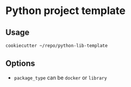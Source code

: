 # Python project template

## Usage

```shell
cookiecutter ~/repo/python-lib-template
```

## Options

- `package_type` can be `docker` or `library`

